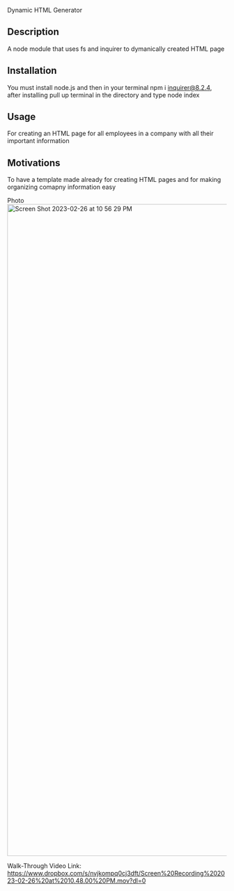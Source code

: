  Dynamic HTML Generator

## Description

A node module that uses fs and inquirer to dymanically created HTML page 

## Installation

You must install node.js and then in your terminal npm i inquirer@8.2.4, after installing pull up terminal in the directory and type node index

## Usage

For creating an HTML page for all employees in a company with all their important information

## Motivations

To have a template made already for creating HTML pages and for making organizing comapny information easy

Photo
<img width="1496" alt="Screen Shot 2023-02-26 at 10 56 29 PM" src="https://user-images.githubusercontent.com/119153047/221496382-ad9cb75a-4a9b-4441-b287-2e53ce9c459f.png">

Walk-Through Video Link:
https://www.dropbox.com/s/nvjkompq0cj3dft/Screen%20Recording%202023-02-26%20at%2010.48.00%20PM.mov?dl=0

